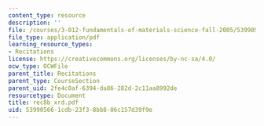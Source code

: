 ```yaml
---
content_type: resource
description: ''
file: /courses/3-012-fundamentals-of-materials-science-fall-2005/539905661cdb23f38bb806c157d39f9e_rec8b_xrd.pdf
file_type: application/pdf
learning_resource_types:
- Recitations
license: https://creativecommons.org/licenses/by-nc-sa/4.0/
ocw_type: OCWFile
parent_title: Recitations
parent_type: CourseSection
parent_uid: 2fe4c0af-6394-da86-282d-2c11aa8992de
resourcetype: Document
title: rec8b_xrd.pdf
uid: 53990566-1cdb-23f3-8bb8-06c157d39f9e
---
```

